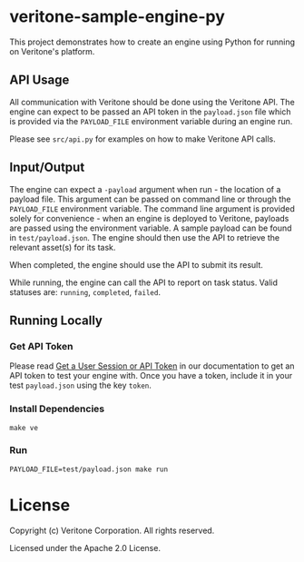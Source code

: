 # veritone-sample-engine-py

This project demonstrates how to create an engine using Python for running on Veritone's platform.

## API Usage

All communication with Veritone should be done using the Veritone API. The engine can expect to be passed an API token in the `payload.json` file which is provided via the `PAYLOAD_FILE` environment variable during an engine run.

Please see `src/api.py` for examples on how to make Veritone API calls.

## Input/Output

The engine can expect a `-payload` argument when run - the location of a payload file. This argument can be passed on command line or through the `PAYLOAD_FILE` environment variable. The command line argument is provided solely for convenience - when an engine is deployed to Veritone, payloads are passed using the environment variable. A sample payload can be found in `test/payload.json`. The engine should then use the API to retrieve the relevant asset(s) for its task.

When completed, the engine should use the API to submit its result.

While running, the engine can call the API to report on task status. Valid statuses are: `running`, `completed`, `failed`.

## Running Locally

### Get API Token

Please read [Get a User Session or API Token](https://veritone-developer.atlassian.net/wiki/spaces/DOC/pages/13959365/Get+a+User+Session+or+API+Token) in our documentation to get an API token to test your engine with. Once you have a token, include it in your test `payload.json` using the key `token`.

### Install Dependencies

```
make ve
```

### Run

```
PAYLOAD_FILE=test/payload.json make run
```

# License
Copyright (c) Veritone Corporation. All rights reserved.

Licensed under the Apache 2.0 License.
